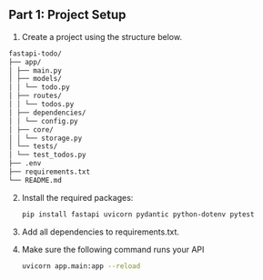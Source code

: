 ## Part 1: Project Setup

1. Create a project using the structure below.
```bash
fastapi-todo/
├── app/
│ ├── main.py
│ ├── models/
│ │ └── todo.py
│ ├── routes/
│ │ └── todos.py
│ ├── dependencies/
│ │ └── config.py
│ ├── core/
│ │ └── storage.py
│ └── tests/
│ └── test_todos.py
├── .env
├── requirements.txt
└── README.md
```


2. Install the required packages:
   ```bash
   pip install fastapi uvicorn pydantic python-dotenv pytest

3. Add all dependencies to requirements.txt.

4. Make sure the following command runs your API
   ```bash
   uvicorn app.main:app --reload



   